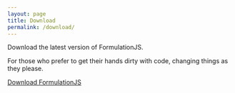 ```yaml
---
layout: page
title: Download
permalink: /download/
---
```


Download the latest version of FormulationJS.

For those who prefer to get their hands dirty with code, changing things as they please.

[Download FormulationJS](https://github.com/codazen/formulationjs/releases/)
